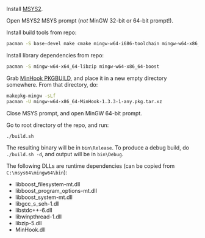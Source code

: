 Install [MSYS2](http://www.msys2.org/).

Open MSYS2 MSYS prompt (*not* MinGW 32-bit or 64-bit prompt!).

Install build tools from repo:
```sh
pacman -S base-devel make cmake mingw-w64-i686-toolchain mingw-w64-x86_64-toolchain mingw-w64-i686-cmake mingw-w64-x86_64-cmake 
```

Install library dependencies from repo:
```sh
pacman -S mingw-w64-x64_64-libzip mingw-w64-x86_64-boost
```

Grab [MinHook PKGBUILD](https://github.com/int19h/MINGW-packages/tree/master/mingw-w64-MinHook),
and place it in a new empty directory somewhere. From that directory, do:
```sh
makepkg-mingw -sLf
pacman -U mingw-w64-x86_64-MinHook-1.3.3-1-any.pkg.tar.xz
```

Close MSYS prompt, and open MinGW 64-bit prompt.

Go to root directory of the repo, and run:
```sh
./build.sh
```

The resulting binary will be in `bin\Release`. To produce a debug build, do `./build.sh -d`, and
output will be in `bin\Debug`.

The following DLLs are runtime dependencies (can be copied from `C:\msys64\mingw64\bin`):
- libboost_filesystem-mt.dll
- libboost_program_options-mt.dll
- libboost_system-mt.dll
- libgcc_s_seh-1.dll
- libstdc++-6.dll
- libwinpthread-1.dll
- libzip-5.dll
- MinHook.dll
